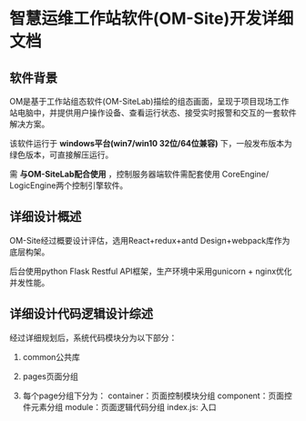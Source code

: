 # 智慧运维工作站软件(OM-Site)开发详细文档 #

## 软件背景 ##

OM是基于工作站组态软件(OM-SiteLab)描绘的组态画面，呈现于项目现场工作站电脑中，并提供用户操作设备、查看运行状态、接受实时报警和交互的一套软件解决方案。

该软件运行于 **windows平台(win7/win10 32位/64位兼容)** 下，一般发布版本为绿色版本，可直接解压运行。

需 **与OM-SiteLab配合使用** ，控制服务器端软件需配套使用 CoreEngine/ LogicEngine两个控制引擎软件。

## 详细设计概述 ##

OM-Site经过概要设计评估，选用React+redux+antd Design+webpack库作为底层构架。

后台使用python Flask Restful API框架，生产环境中采用gunicorn + nginx优化并发性能。



## 详细设计代码逻辑设计综述 ##

经过详细规划后，系统代码模块分为以下部分：

1. common公共库

2. pages页面分组

3. 每个page分组下分为：
    container：页面控制模块分组
    component：页面控件元素分组
    module：页面逻辑代码分组
    index.js: 入口